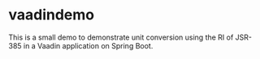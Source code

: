 # vaadindemo

This is a small demo to demonstrate unit conversion using the RI of JSR-385 in a Vaadin application on Spring Boot.
